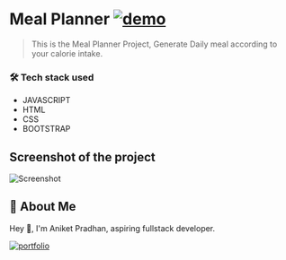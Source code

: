 # **Meal Planner** [![demo](https://img.shields.io/badge/MealPlanner-Live-orange)](https://meal-planner-js.netlify.app/)


> This is the Meal Planner Project, Generate Daily meal according to your calorie intake.

### 🛠 Tech stack used

- JAVASCRIPT
- HTML
- CSS
- BOOTSTRAP

## Screenshot of the project

![Screenshot]()


## 🚀 About Me
Hey 👋, I'm Aniket Pradhan, aspiring fullstack developer.


[![portfolio](https://img.shields.io/badge/MY_PORTFOLIO-green)](https://aniket-dev.netlify.app/)
